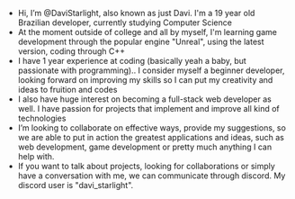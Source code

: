 - Hi, I’m @DaviStarlight, also known as just Davi. I'm a 19 year old Brazilian developer, currently studying Computer Science
- At the moment outside of college and all by myself, I'm learning game development through the popular engine "Unreal", using the latest version, coding through C++
- I have 1 year experience at coding (basically yeah a baby, but passionate with programming).. I consider myself a beginner developer, looking forward on improving my skills so I can put my creativity and ideas to fruition and codes
- I also have huge interest on becoming a full-stack web developer as well. I have passion for projects that implement and improve all kind of technologies
- I’m looking to collaborate on effective ways, provide my suggestions, so we are able to put in action the greatest applications and ideas, such as web development, game development or pretty much anything I can help with.
- If you want to talk about projects, looking for collaborations or simply have a conversation with me, we can communicate through discord. My discord user is "davi_starlight".
